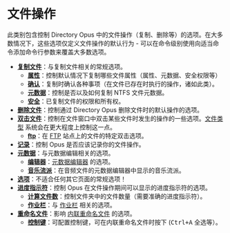 # 文件操作

此类别包含控制 Directory Opus 中的文件操作（复制、删除等）的选项。在大多数情况下，这些选项仅定义文件操作的默认行为 - 可以在命令级别使用向适当命令添加命令行参数来覆盖大多数选项。

- **[复制文件](/Manual/preferences/preferences_categories/file_operations/copying_files/README.zh.md)**：与复制文件相关的常规选项。
  - **[属性](/Manual/preferences/preferences_categories/file_operations/copying_files/attributes.zh.md)**：控制默认情况下复制哪些文件属性（属性、元数据、安全权限等）
  - **[确认](/Manual/preferences/preferences_categories/file_operations/copying_files/confirmation.zh.md)**：复制时确认各种事项（在文件已存在时执行的操作，诸如此类）。
  - **[元数据](/Manual/preferences/preferences_categories/file_operations/copying_files/metadata.zh.md)**：控制是否以及如何复制 NTFS 文件元数据。
  - **[安全](/Manual/preferences/preferences_categories/file_operations/copying_files/security.zh.md)**：已复制文件的权限和所有权。
- **[删除文件](/Manual/preferences/preferences_categories/file_operations/deleting_files.zh.md)**：控制通过 Directory Opus 删除文件时的默认操作的选项。
- **[双击文件](/Manual/preferences/preferences_categories/file_operations/double-click_files/README.zh.md)**：控制在文件窗口中双击某些文件时发生的操作的一些选项。[文件类型](/Manual/file_types/README.zh.md) 系统会在更大程度上控制这一点。
  - **[ftp](/Manual/preferences/preferences_categories/file_operations/double-click_files/ftp.zh.md)**：在 [FTP](/Manual/ftp/README.zh.md) 站点上的文件的特定双击选项。
- **[记录](/Manual/preferences/preferences_categories/file_operations/logging.zh.md)**：控制 Opus 是否应该记录你的文件操作。
- **[元数据](/Manual/preferences/preferences_categories/file_operations/metadata/README.zh.md)**：与元数据编辑相关的选项。
  - **[编辑器](/Manual/preferences/preferences_categories/file_operations/metadata/editor.zh.md)**：[元数据编辑器](/Manual/basic_concepts/the_lister/metadata_pane.zh.md) 的选项。
  - **[音乐流派](/Manual/preferences/preferences_categories/file_operations/metadata/music_genres.zh.md)**：在音频文件的元数据编辑器中显示的音乐流派。
- **[选项](/Manual/preferences/preferences_categories/file_operations/options.zh.md)**：不适合任何其它页面的常规选项！
- **[进度指示符](/Manual/preferences/preferences_categories/file_operations/progress_indicators/README.zh.md)**：控制 Opus 在文件操作期间可以显示的进度指示符的选项。
  - **[计算文件数](/Manual/preferences/preferences_categories/file_operations/progress_indicators/counting_files.zh.md)**：控制文件夹中的文件数量（需要准确的进度指示符）。
  - **[作业栏](/Manual/preferences/preferences_categories/file_operations/progress_indicators/jobs_bar.zh.md)**：与 [作业栏](/Manual/file_operations/copying_moving_and_deleting_files/the_jobs_bar.zh.md) 相关的选项。
- **[重命名文件](/Manual/preferences/preferences_categories/file_operations/renaming_files/README.zh.md)**：影响 [内联重命名文件](/Manual/file_operations/renaming_files/inline_rename.zh.md) 的选项。
  - **[控制键](/Manual/preferences/preferences_categories/file_operations/renaming_files/control_keys.zh.md)**：可配置控制键，可在内联重命名文件时按下 (<kbd>Ctrl+A</kbd> 全选等）。